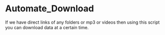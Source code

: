 # Automate_Download
If we have direct links of any folders or mp3 or videos then using this script you can download data at a certain time. 
